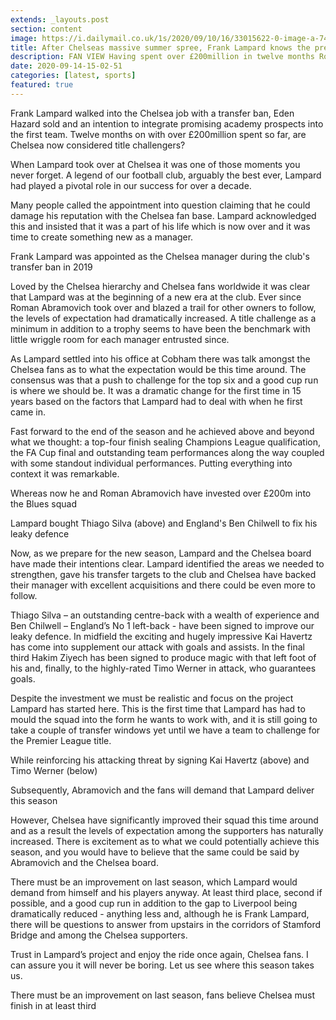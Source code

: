 ```yaml
---
extends: _layouts.post
section: content
image: https://i.dailymail.co.uk/1s/2020/09/10/16/33015622-0-image-a-74_1599751181940.jpg 
title: After Chelseas massive summer spree, Frank Lampard knows the pressure is on 
description: FAN VIEW Having spent over £200million in twelve months Roman Abramovich and the fans will demand much more from Chelsea legend and current boss Frank Lampard this season. 
date: 2020-09-14-15-02-51 
categories: [latest, sports] 
featured: true 
--- 
```

Frank Lampard walked into the Chelsea job with a transfer ban, Eden Hazard sold and an intention to integrate promising academy prospects into the first team. Twelve months on with over £200million spent so far, are Chelsea now considered title challengers?

When Lampard took over at Chelsea it was one of those moments you never forget. A legend of our football club, arguably the best ever, Lampard had played a pivotal role in our success for over a decade. 

Many people called the appointment into question claiming that he could damage his reputation with the Chelsea fan base. Lampard acknowledged this and insisted that it was a part of his life which is now over and it was time to create something new as a manager.

Frank Lampard was appointed as the Chelsea manager during the club's transfer ban in 2019

Loved by the Chelsea hierarchy and Chelsea fans worldwide it was clear that Lampard was at the beginning of a new era at the club. Ever since Roman Abramovich took over and blazed a trail for other owners to follow, the levels of expectation had dramatically increased. A title challenge as a minimum in addition to a trophy seems to have been the benchmark with little wriggle room for each manager entrusted since.

As Lampard settled into his office at Cobham there was talk amongst the Chelsea fans as to what the expectation would be this time around. The consensus was that a push to challenge for the top six and a good cup run is where we should be. It was a dramatic change for the first time in 15 years based on the factors that Lampard had to deal with when he first came in.

Fast forward to the end of the season and he achieved above and beyond what we thought: a top-four finish sealing Champions League qualification, the FA Cup final and outstanding team performances along the way coupled with some standout individual performances. Putting everything into context it was remarkable.

Whereas now he and Roman Abramovich have invested over £200m into the Blues squad

Lampard bought Thiago Silva (above) and England's Ben Chilwell to fix his leaky defence

Now, as we prepare for the new season, Lampard and the Chelsea board have made their intentions clear. Lampard identified the areas we needed to strengthen, gave his transfer targets to the club and Chelsea have backed their manager with excellent acquisitions and there could be even more to follow.

Thiago Silva – an outstanding centre-back with a wealth of experience and Ben Chilwell – England’s No 1 left-back - have been signed to improve our leaky defence. In midfield the exciting and hugely impressive Kai Havertz has come into supplement our attack with goals and assists. In the final third Hakim Ziyech has been signed to produce magic with that left foot of his and, finally, to the highly-rated Timo Werner in attack, who guarantees goals.

Despite the investment we must be realistic and focus on the project Lampard has started here. This is the first time that Lampard has had to mould the squad into the form he wants to work with, and it is still going to take a couple of transfer windows yet until we have a team to challenge for the Premier League title.

While reinforcing his attacking threat by signing Kai Havertz (above) and Timo Werner (below)

Subsequently, Abramovich and the fans will demand that Lampard deliver this season

However, Chelsea have significantly improved their squad this time around and as a result the levels of expectation among the supporters has naturally increased. There is excitement as to what we could potentially achieve this season, and you would have to believe that the same could be said by Abramovich and the Chelsea board.

There must be an improvement on last season, which Lampard would demand from himself and his players anyway. At least third place, second if possible, and a good cup run in addition to the gap to Liverpool being dramatically reduced - anything less and, although he is Frank Lampard, there will be questions to answer from upstairs in the corridors of Stamford Bridge and among the Chelsea supporters.

Trust in Lampard’s project and enjoy the ride once again, Chelsea fans. I can assure you it will never be boring. Let us see where this season takes us.

There must be an improvement on last season, fans believe Chelsea must finish in at least third

